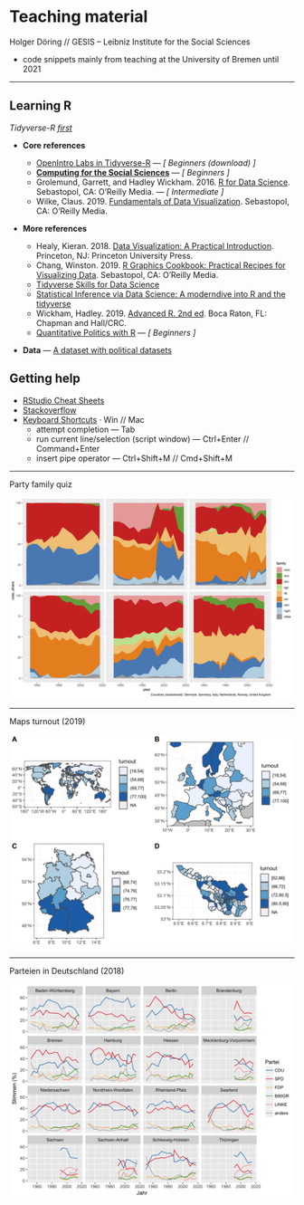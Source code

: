 # Teaching material

Holger Döring // GESIS – Leibniz Institute for the Social Sciences

+ code snippets mainly from teaching at the University of Bremen until 2021

---

## Learning R

_Tidyverse-R [first](http://varianceexplained.org/r/teach-tidyverse/)_

+ __Core references__
  + [OpenIntro Labs in Tidyverse-R](https://github.com/OpenIntroStat/oiLabs-tidy)  — _[ Beginners (download) ]_
  + [__Computing for the Social Sciences__](https://cfss.uchicago.edu/notes/why-visualize-data/) — _[ Beginners ]_
  + Grolemund, Garrett, and Hadley Wickham. 2016. [R for Data Science](https://r4ds.had.co.nz/). Sebastopol, CA: O’Reilly Media. — _[ Intermediate ]_
  + Wilke, Claus. 2019. [Fundamentals of Data Visualization](https://serialmentor.com/dataviz/). Sebastopol, CA: O’Reilly Media.
+ __More references__
  + Healy, Kieran. 2018. [Data Visualization: A Practical Introduction](https://socviz.co/). Princeton, NJ: Princeton University Press.
  + Chang, Winston. 2019. [R Graphics Cookbook: Practical Recipes for Visualizing Data](https://r-graphics.org). Sebastopol, CA: O’Reilly Media.
  + [Tidyverse Skills for Data Science](https://jhudatascience.org/tidyversecourse/)
  + [Statistical Inference via Data Science: A moderndive into R and the tidyverse](https://moderndive.com/)
  + Wickham, Hadley. 2019. [Advanced R. 2nd ed](http://adv-r.had.co.nz/). Boca Raton, FL: Chapman and Hall/CRC.
  + [Quantitative Politics with R](http://qpolr.com/) — _[ Beginners ]_

+ __Data__ — [A dataset with political datasets](https://github.com/erikgahner/PolData)

## Getting help

+ [RStudio Cheat Sheets](https://www.rstudio.com/resources/cheatsheets/)
+ [Stackoverflow](https://stackoverflow.com/questions/tagged/r)
+ [Keyboard Shortcuts](https://support.rstudio.com/hc/en-us/articles/200711853-Keyboard-Shortcuts) · Win // Mac
  + attempt completion — Tab
  + run current line/selection (script window) — Ctrl+Enter // Command+Enter
  + insert pipe operator — Ctrl+Shift+M // Cmd+Shift+M

---

Party family quiz

![party family](1-courses/2019-moralpolitik/party-family-quiz.png)

---

Maps turnout (2019)

![turnout](1-courses/2019-maps-turnout/turnout.png)

---

Parteien in Deutschland (2018)

![state elections](1-courses/2018-parteien-deutschland/wid-ergebnisse.png)
